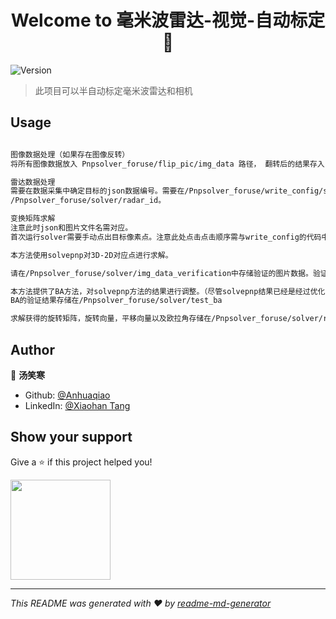 <h1 align="center">Welcome to 毫米波雷达-视觉-自动标定 👋</h1>
<p>
  <img alt="Version" src="https://img.shields.io/badge/version-1.0-blue.svg?cacheSeconds=2592000" />
</p>

> 此项目可以半自动标定毫米波雷达和相机

## Usage

```sh

图像数据处理（如果存在图像反转）
将所有图像数据放入 Pnpsolver_foruse/flip_pic/img_data 路径， 翻转后的结果存入 Pnpsolver_foruse/flip_pic/flipped。将翻转后的图片存入/Pnpsolver_foruse/solver/img_data。

雷达数据处理
需要在数据采集中确定目标的json数据编号。需要在/Pnpsolver_foruse/write_config/src/main.cpp源代码中修改向量 id 以及 file。id中每个元素存储在名为file中对应位置元素的.json文件中的目标id名称。将得到的config.yaml存入
/Pnpsolver_foruse/solver/radar_id。

变换矩阵求解
注意此时json和图片文件名需对应。
首次运行solver需要手动点出目标像素点。注意此处点击点击顺序需与write_config的代码中存储id相对应。首次运行后像素坐标会被保存在/Pnpsolver_foruse/solver/img_data以供下次直接使用。

本方法使用solvepnp对3D-2D对应点进行求解。

请在/Pnpsolver_foruse/solver/img_data_verification中存储验证的图片数据。验证结果会存储在/Pnpsolver_foruse/solver/test中。

本方法提供了BA方法，对solvepnp方法的结果进行调整。（尽管solvepnp结果已经是经过优化之后的，BA仍可作为验证）
BA的验证结果存储在/Pnpsolver_foruse/solver/test_ba

求解获得的旋转矩阵，旋转向量，平移向量以及欧拉角存储在/Pnpsolver_foruse/solver/results中。


```

## Author

👤 **汤笑寒**

* Github: [@Anhuaqiao](https://github.com/Anhuaqiao)
* LinkedIn: [@Xiaohan Tang](https://linkedin.com/in/xiaohan-tang-b3545118b/)

## Show your support

Give a ⭐️ if this project helped you!

<a href="https://www.patreon.com/Navinfo">
  <img src="https://c5.patreon.com/external/logo/become_a_patron_button@2x.png" width="160">
</a>

***
_This README was generated with ❤️ by [readme-md-generator](https://github.com/kefranabg/readme-md-generator)_